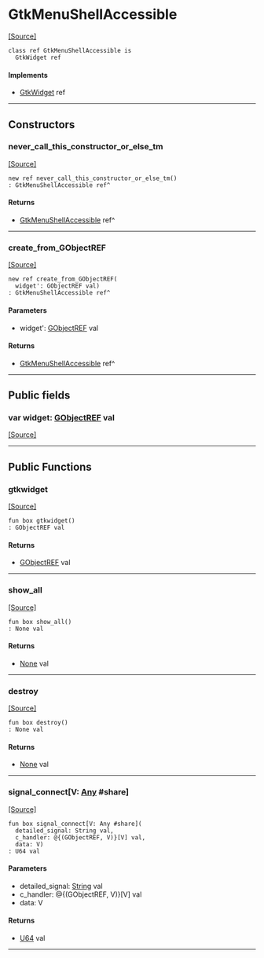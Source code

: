 # GtkMenuShellAccessible
<span class="source-link">[[Source]](src/gtk3/GtkMenuShellAccessible.md#L6)</span>
```pony
class ref GtkMenuShellAccessible is
  GtkWidget ref
```

#### Implements

* [GtkWidget](gtk3-GtkWidget.md) ref

---

## Constructors

### never_call_this_constructor_or_else_tm
<span class="source-link">[[Source]](src/gtk3/GtkMenuShellAccessible.md#L10)</span>


```pony
new ref never_call_this_constructor_or_else_tm()
: GtkMenuShellAccessible ref^
```

#### Returns

* [GtkMenuShellAccessible](gtk3-GtkMenuShellAccessible.md) ref^

---

### create_from_GObjectREF
<span class="source-link">[[Source]](src/gtk3/GtkMenuShellAccessible.md#L13)</span>


```pony
new ref create_from_GObjectREF(
  widget': GObjectREF val)
: GtkMenuShellAccessible ref^
```
#### Parameters

*   widget': [GObjectREF](gtk3-..-gobject-GObjectREF.md) val

#### Returns

* [GtkMenuShellAccessible](gtk3-GtkMenuShellAccessible.md) ref^

---

## Public fields

### var widget: [GObjectREF](gtk3-..-gobject-GObjectREF.md) val
<span class="source-link">[[Source]](src/gtk3/GtkMenuShellAccessible.md#L7)</span>



---

## Public Functions

### gtkwidget
<span class="source-link">[[Source]](src/gtk3/GtkMenuShellAccessible.md#L9)</span>


```pony
fun box gtkwidget()
: GObjectREF val
```

#### Returns

* [GObjectREF](gtk3-..-gobject-GObjectREF.md) val

---

### show_all
<span class="source-link">[[Source]](src/gtk3/GtkWidget.md#L4)</span>


```pony
fun box show_all()
: None val
```

#### Returns

* [None](builtin-None.md) val

---

### destroy
<span class="source-link">[[Source]](src/gtk3/GtkWidget.md#L10)</span>


```pony
fun box destroy()
: None val
```

#### Returns

* [None](builtin-None.md) val

---

### signal_connect\[V: [Any](builtin-Any.md) #share\]
<span class="source-link">[[Source]](src/gtk3/GtkWidget.md#L13)</span>


```pony
fun box signal_connect[V: Any #share](
  detailed_signal: String val,
  c_handler: @{(GObjectREF, V)}[V] val,
  data: V)
: U64 val
```
#### Parameters

*   detailed_signal: [String](builtin-String.md) val
*   c_handler: @{(GObjectREF, V)}[V] val
*   data: V

#### Returns

* [U64](builtin-U64.md) val

---

